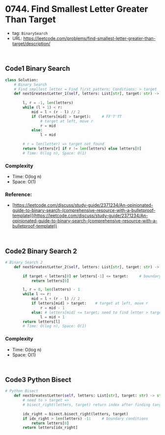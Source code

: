 # 0744. Find Smallest Letter Greater Than Target

- tag: `BinarySearch`
- URL: https://leetcode.com/problems/find-smallest-letter-greater-than-target/description/


<br>

## Code1 Binary Search

```python
class Solution:
    # Binary Search
    # Find smallest letter = Find first pattern; Conditions: > target
    def nextGreatestLetter_1(self, letters: List[str], target: str) -> str:
        
        l, r = -1, len(letters)
        while (l + 1) < r:
            mid = l + (r - l) // 2
            if (letters[mid] > target):     # FF'T'TT
                # target at left, move r
                r = mid
            else:
                l = mid
        
        # r = len(letter) => target not found 
        return letters[r] if r != len(letters) else letters[0]
        # Time: O(log n), Space: O(1)
```

### Complexity

- Time: O(log n)
- Space: O(1)

### Reference:

- [https://leetcode.com/discuss/study-guide/2371234/An-opinionated-guide-to-binary-search-(comprehensive-resource-with-a-bulletproof-template)](https://leetcode.com/discuss/study-guide/2371234/An-opinionated-guide-to-binary-search-(comprehensive-resource-with-a-bulletproof-template))

<br>

## Code2 Binary Search 2


```python
# Binary Search 2
    def nextGreatestLetter_2(self, letters: List[str], target: str) -> str:
        
        if target < letters[0] or letters[-1] <= target:     # boundary conditions
            return letters[0]

        l, r = 0, len(letters) - 1
        while l <= r:
            mid = l + (r - l) // 2
            if letters[mid] > target:    # target at left, move r 
                r = mid - 1
            else: # letters[mid] <= target; need to find letter > target; target at right
                l = mid + 1
        return letters[l]
        # Time: O(log n), Space: O(1)
```

### Complexity

- Time: O(log n)
- Space: O(1)


<br>

## Code3 Python Bisect

```python
# Python Bisect
    def nextGreatestLetter(self, letters: List[str], target: str) -> str:
        # need to > target =>  
        # bisect_right(letters, target) return index after finding target
        
        idx_right = bisect.bisect_right(letters, target)
        if idx_right > len(letters) -1:     # boundary conditions
            return letters[0]
        return letters[idx_right]
```